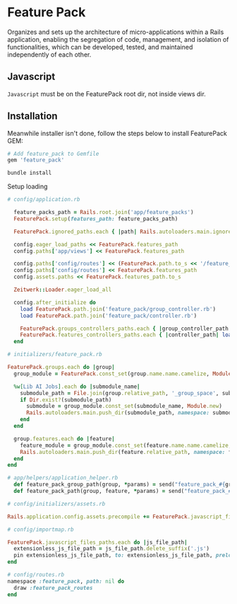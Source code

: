 # Feature Pack
Organizes and sets up the architecture of micro-applications within a Rails application, enabling the segregation of code, management, and isolation of functionalities, which can be developed, tested, and maintained independently of each other.


## Javascript
`Javascript` must be on the FeaturePack root dir, not inside views dir.

## Installation
Meanwhile installer isn't done, follow the steps below to install FeaturePack GEM:

```ruby
# Add feature_pack to Gemfile
gem 'feature_pack'
```

```bash
bundle install
```

Setup loading 
```ruby
# config/application.rb

  feature_packs_path = Rails.root.join('app/feature_packs')
  FeaturePack.setup(features_path: feature_packs_path)

  FeaturePack.ignored_paths.each { |path| Rails.autoloaders.main.ignore(Rails.root.join(path)) }

  config.eager_load_paths << FeaturePack.features_path
  config.paths['app/views'] << FeaturePack.features_path

  config.paths['config/routes'] << (FeaturePack.path.to_s << '/feature_pack')
  config.paths['config/routes'] << FeaturePack.features_path
  config.assets.paths << FeaturePack.features_path.to_s

  Zeitwerk::Loader.eager_load_all

  config.after_initialize do
    load FeaturePack.path.join('feature_pack/group_controller.rb')
    load FeaturePack.path.join('feature_pack/controller.rb')

    FeaturePack.groups_controllers_paths.each { |group_controller_path| load group_controller_path }
    FeaturePack.features_controllers_paths.each { |controller_path| load controller_path }
  end
```

```ruby
# initializers/feature_pack.rb

FeaturePack.groups.each do |group|
  group_module = FeaturePack.const_set(group.name.name.camelize, Module.new)

  %w[Lib AI Jobs].each do |submodule_name|
    submodule_path = File.join(group.relative_path, '_group_space', submodule_name.downcase)
    if Dir.exist?(submodule_path)
      submodule = group_module.const_set(submodule_name, Module.new)
      Rails.autoloaders.main.push_dir(submodule_path, namespace: submodule)
    end
  end

  group.features.each do |feature|
    feature_module = group_module.const_set(feature.name.name.camelize, Module.new)
    Rails.autoloaders.main.push_dir(feature.relative_path, namespace: feature_module)
  end
end
```

```ruby
# app/helpers/application_helper.rb
  def feature_pack_group_path(group, *params) = send("feature_pack_#{group.name}_path".to_sym, *params)
  def feature_pack_path(group, feature, *params) = send("feature_pack_#{group.name}_#{feature.name}_path".to_sym, *params)
```

```ruby
# config/initializers/assets.rb

Rails.application.config.assets.precompile += FeaturePack.javascript_files_paths
```

```ruby
# config/importmap.rb

FeaturePack.javascript_files_paths.each do |js_file_path|
  extensionless_js_file_path = js_file_path.delete_suffix('.js')
  pin extensionless_js_file_path, to: extensionless_js_file_path, preload: false
end
```

```ruby
# config/routes.rb
namespace :feature_pack, path: nil do
  draw :feature_pack_routes
end
```
